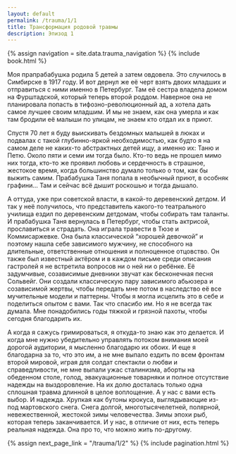 ```yaml
---
layout: default
permalink: /trauma/1/1
title: Трансформация родовой травмы
description: Эпизод 1
---
```

{% assign navigation  = site.data.trauma_navigation %}
{% include book.html %}

Моя прапрабабушка родила 5 детей а затем овдовела. Это случилось в Симбирске в 1917 году. И вот дернул же её черт взять двоих младших и отправиться с ними именно в Петербург. Там её сестра владела домом на Фурштадской, который теперь второй роддом. Наверное она не планировала попасть в тифозно-революционный ад, а хотела дать самое лучшее своим младшим. И мы не знаем, как она умерла и как там бродили её малыши по улицам, не знаем кто отдал их в приют.

Спустя 70 лет я буду выискивать бездомных малышей в люках и подвалах с такой глубинно-яркой необходимостью, как будто я на самом деле не каких-то абстрактных детей ищу, а именно их: Таню и Петю. Около пяти и семи им тогда было. Кто-то ведь не прошел мимо них тогда, кто-то же проявил любовь и сердечность в страшное, жестокое время, когда большинство думало только о том, как бы выжить самим. Прабабушка Таня попала в необычный приют, в особняк графини... Там и сейчас всё дышит роскошью и тогда дышало.

А оттуда, уже при советской власти, в какой-то деревенский детдом. И так у неё получилось, что представитель какого-то театрального училища ездил по деревенским детдомам, чтобы собирать там таланты. И прабабушка Таня вернулась в Петербург, чтобы стать актрисой, прославиться и страдать. Она играла травести в Тюзе и Коммисаржевке. Она была классической “хорошей девочкой” и поэтому нашла себе зависимого мужчину, не способного на длительные, ответственные отношения и полноценное отцовство.  Он также был известный актёром и в каждом письме  среди описания гастролей я не встретила вопросов ни о ней ни о ребёнке. Её задумчивые, созависимые дневники звучат как бесконечная песня Сольвейг. Они создали классическую пару зависимого абьюзера и созависимой жертвы, чтобы передать мне потом в наследство её все мучительные модели и паттерны. Чтобы я могла исцелить это в себе и поделиться опытом с вами. Так что спасибо им. Но я не всегда так думала. Мне понадобились годы тяжкой и грязной пахоты, чтобы сегодня благодарить их.

А когда я сажусь гримироваться, я откуда-то знаю как это делается. И когда мне нужно убедительно управлять потоком внимания моей дорогой аудитории, я мысленно благодарю их обоих. И еще я благодарна за то, что это им, а не мне выпало ездить по всем фронтам второй мировой, играя для солдат спектакли о любви и справедливости, не мне выпали ужас сталинизма, аборты на обеденном столе, голод, эвакуационные товарняки и полное отсутствие надежды на выздоровление. На их долю досталась только одна сплошная травма длинной в целое воплощение. А у нас с вами есть выбор. И надежда. Хрупкая как бутоны крокуса, выглядывающие из-под мартовского снега. Снега долгой, многотысячелетней, полярной, невежественной, жестокой зимы человечества. Зимы эпохи рыб, которая теперь заканчивается. И у нас, в отличие от них, есть теперь реальная надежда. Она про то, что можно жить по-другому.

{% assign next_page_link = "/trauma/1/2" %}
{% include pagination.html %}